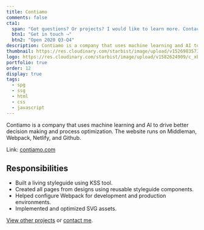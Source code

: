 ```yaml
---
title: Contiamo
comments: false
cta1:
  span: "Got questions? Or projects? I would like to learn more. Contact me today!"
  btn1: "Get in touch ⇢"
  btn2: "Open 2020 Q3-Q4"
description: Contiamo is a company that uses machine learning and AI to drive better decision making and process optimization. The website runs on Middleman, Webpack, Netlify, and Github.
thumbnail: https://res.cloudinary.com/starbist/image/upload/v1526983573/c_ob598q.png
logo: https://res.cloudinary.com/starbist/image/upload/v1582624909/c_xbqshe.png
portfolio: true
order: 12
display: true
tags:
  - spg
  - ssg
  - html
  - css
  - javascript
---
```


Contiamo is a company that uses machine learning and AI to drive better decision making and process optimization. The website runs on Middleman, Webpack, Netlify, and Github.

Link: [contiamo.com](//www.contiamo.com)

## Responsibilities

- Built a living styleguide using KSS tool.
- Created all pages from designs using reusable styleguide components.
- Helped configure Webpack for development and production environments.
- Implemented and optimized SVG assets.

[View other projects](/portfolio/) or [contact me](/contact/).

